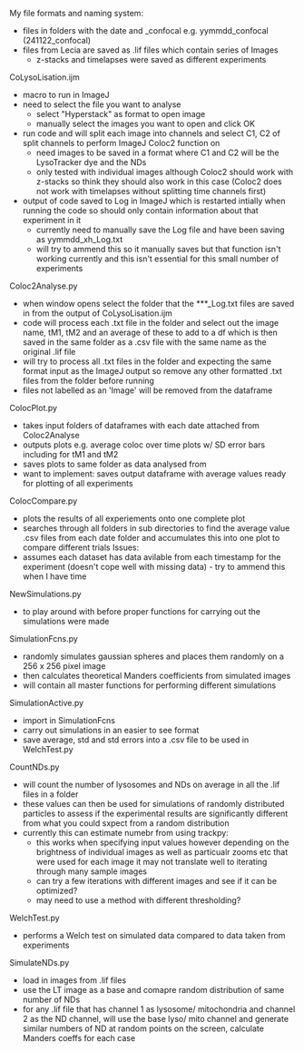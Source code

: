 My file formats and naming system:
- files in folders with the date and _confocal e.g. yymmdd_confocal (241122_confocal)
- files from Lecia are saved as .lif files which contain series of Images 
    - z-stacks and timelapses were saved as different experiments


CoLysoLisation.ijm
- macro to run in ImageJ
- need to select the file you want to analyse 
  - select "Hyperstack" as format to open image
  - manually select the images you want to open and click OK
- run code and will split each image into channels and select C1, C2 of split channels to perform ImageJ Coloc2 function on
  - need images to be saved in a format where C1 and C2 will be the LysoTracker dye and the NDs
  - only tested with individual images although Coloc2 should work with z-stacks so think they should also work in this case (Coloc2 does not work with timelapses without splitting time channels first)
- output of code saved to Log in ImageJ which is restarted intially when running the code so should only contain information about that experiment in it
  - currently need to manually save the Log file and have been saving as yymmdd_xh_Log.txt
  - will try to ammend this so it manually saves but that function isn't working currently and this isn't essential for this small number of experiments
  

Coloc2Analyse.py
- when window opens select the folder that the ***_Log.txt files are saved in from the output of CoLysoLisation.ijm
- code will process each .txt file in the folder and select out the image name, tM1, tM2 and an average of these to add to a df which is then saved in the same folder as a .csv file with the same name as the original .lif file
- will try to process all .txt files in the folder and expecting the same format input as the ImageJ output so remove any other formatted .txt files from the folder before running
- files not labelled as an 'Image' will be removed from the dataframe


ColocPlot.py
- takes input folders of dataframes with each date attached from Coloc2Analyse
- outputs plots e.g. average coloc over time plots w/ SD error bars including for tM1 and tM2
- saves plots to same folder as data analysed from
- want to implement: saves output dataframe with average values ready for plotting of all experiments


ColocCompare.py
- plots the results of all experiements onto one complete plot 
- searches through all folders in sub directories to find the average value .csv files from each date folder and accumulates this into one plot to compare different trials
Issues:
- assumes each dataset has data avilable from each timestamp for the experiment (doesn't cope well with missing data) - try to ammend this when I have time


NewSimulations.py
- to play around with before proper functions for carrying out the simulations were made


SimulationFcns.py
- randomly simulates gaussian spheres and places them randomly on a 256 x 256 pixel image
- then calculates theoretical Manders coefficients from simulated images
- will contain all master functions for performing different simulations


SimulationActive.py
- import in SimulationFcns
- carry out simulations in an easier to see format
- save average, std and std errors into a .csv file to be used in WelchTest.py


CountNDs.py
- will count the number of lysosomes and NDs on average in all the .lif files in a folder
- these values can then be used for simulations of randomly distributed particles to assess if the experimental results are significantly different from what you could sxpect from a random distribution
- currently this can estimate numebr from using trackpy:
  - this works when specifying input values however depending on the brightness of individual images as well as particualr zooms etc that were used for each image it may not translate well to iterating through many sample images
  - can try a few iterations with different images and see if it can be optimized? 
  - may need to use a method with different thresholding?


WelchTest.py
- performs a Welch test on simulated data compared to data taken from experiments


SimulateNDs.py
- load in images from .lif files
- use the LT image as a base and comapre random distribution of same number of NDs
- for any .lif file that has channel 1 as lysosome/ mitochondria and channel 2 as the ND channel, will use the base lyso/ mito channel and generate similar numbers of ND at random points on the screen, calculate Manders coeffs for each case 